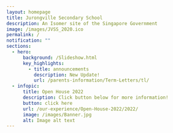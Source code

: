 ```yaml
---
layout: homepage
title: Jurongville Secondary School
description: An Isomer site of the Singapore Government
image: /images/JVSS_2020.ico
permalink: /
notification: ""
sections:
  - hero:
      background: /Slideshow.html
      key_highlights:
        - title: announcements
          description: New Update!
          url: /parents-information/Term-Letters/tl/
  - infopic:
      title: Open House 2022
      description: Click button below for more information!
      button: click here
      url: /our-experience/Open-House-2022/2022/
      image: /images/Banner.jpg
      alt: Image alt text
---
```

